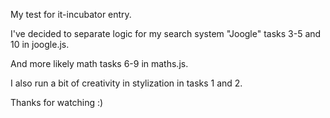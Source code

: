 My test for it-incubator entry.

I've decided to separate logic for my search system "Joogle"
tasks 3-5 and 10 in joogle.js.

And more likely math tasks 6-9 in maths.js.

I also run a bit of creativity in stylization in tasks 1 and 2.

Thanks for watching :)